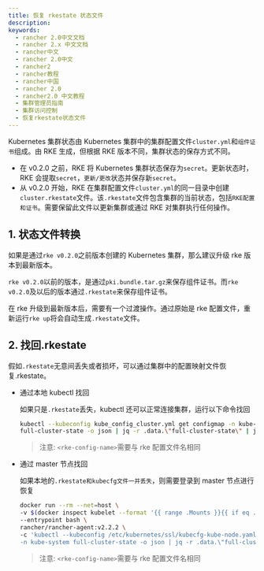 ```yaml
---
title: 恢复 rkestate 状态文件
description:
keywords:
  - rancher 2.0中文文档
  - rancher 2.x 中文文档
  - rancher中文
  - rancher 2.0中文
  - rancher2
  - rancher教程
  - rancher中国
  - rancher 2.0
  - rancher2.0 中文教程
  - 集群管理员指南
  - 集群访问控制
  - 恢复rkestate状态文件
---
```


Kubernetes 集群状态由 Kubernetes 集群中的集群配置文件`cluster.yml`和`组件证书`组成。由 RKE 生成，但根据 RKE 版本不同，集群状态的保存方式不同。

- 在 v0.2.0 之前，RKE 将 Kubernetes 集群状态保存为`secret`。更新状态时，RKE 会提取`secret`，`更新/更改`状态并保存新`secret`。
- 从 v0.2.0 开始，RKE 在集群配置文件`cluster.yml`的同一目录中创建`cluster.rkestate`文件。该`.rkestate`文件包含集群的当前状态，包括`RKE配置和证书`。需要保留此文件以更新集群或通过 RKE 对集群执行任何操作。

## 1. 状态文件转换

如果是通过`rke v0.2.0`之前版本创建的 Kubernetes 集群，那么建议升级 rke 版本到最新版本。

`rke v0.2.0`以前的版本，是通过`pki.bundle.tar.gz`来保存组件证书。而`rke v0.2.0`及以后的版本通过`.rkestate`来保存组件证书。

在 rke 升级到最新版本后，需要有一个过渡操作。通过原始是 rke 配置文件，重新运行`rke up`将会自动生成`.rkestate`文件。

## 2. 找回.rkestate

假如`.rkestate`无意间丢失或者损坏，可以通过集群中的配置映射文件恢复.rkestate。

- 通过本地 kubectl 找回

  如果只是`.rkestate`丢失，kubectl 还可以正常连接集群，运行以下命令找回

  ```bash
  kubectl --kubeconfig kube_config_cluster.yml get configmap -n kube-system \
  full-cluster-state -o json | jq -r .data.\"full-cluster-state\" | jq -r . > <rke-config-name>.rkestate
  ```

  > 注意: `<rke-config-name>`需要与 rke 配置文件名相同

- 通过 master 节点找回

  如果本地的`.rkestate和kubecfg文件一并丢失`，则需要登录到 master 节点进行恢复

  ```bash
  docker run --rm --net=host \
  -v $(docker inspect kubelet --format '{{ range .Mounts }}{{ if eq .Destination "/etc/kubernetes" }}{{ .Source }}{{ end }}{{ end }}')/ssl:/etc/kubernetes/ssl:ro \
  --entrypoint bash \
  rancher/rancher-agent:v2.2.2 \
  -c 'kubectl --kubeconfig /etc/kubernetes/ssl/kubecfg-kube-node.yaml get configmap \
  -n kube-system full-cluster-state -o json | jq -r .data.\"full-cluster-state\" | jq -r .' > <rke-config-name>.rkestate
  ```

  > 注意: `<rke-config-name>`需要与 rke 配置文件名相同
